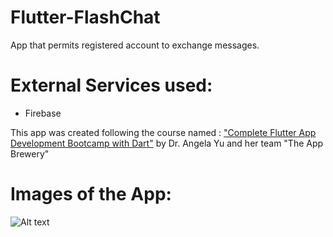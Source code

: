# Flutter-FlashChat
 App that permits registered account to exchange messages.
 
# External Services used:
 - Firebase

This app was created following the course named : <a href="https://www.udemy.com/course/flutter-bootcamp-with-dart/">"Complete Flutter App Development Bootcamp with Dart"</a> by Dr. Angela Yu and her team "The App Brewery"

# Images of the App:

![Alt text]('../appImages/1.jpg')
